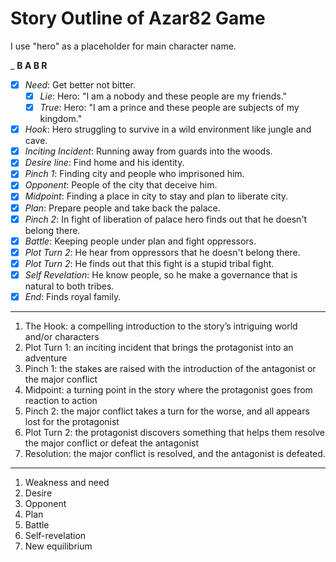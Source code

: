 
# Story Outline of Azar82 Game

I use "hero" as a placeholder for
main character name.

_ **B A B R**

- [X] _Need_: Get better not bitter.
  - [X] _Lie_: Hero: "I am a nobody and these people are my friends."
  - [X] _True_: Hero: "I am a prince and these people are subjects of my kingdom."
- [X] _Hook_: Hero struggling to survive in a wild environment like jungle and cave.
- [X] _Inciting Incident_: Running away from guards into the woods.
- [X] _Desire line_: Find home and his identity.
- [X] _Pinch 1_: Finding city and people who imprisoned him.
- [X] _Opponent_: People of the city that deceive him.
- [X] _Midpoint_: Finding a place in city to stay and plan to liberate city.
- [X] _Plan_: Prepare people and take back the palace.
- [X] _Pinch 2_: In fight of liberation of palace hero finds out that he doesn't belong there.
- [X] _Battle_: Keeping people under plan and fight oppressors.
- [X] _Plot Turn 2_: He hear from oppressors that he doesn't belong there.
- [X] _Plot Turn 2_: He finds out that this fight is a stupid tribal fight.
- [X] _Self Revelation_: He know people, so he make a governance that is natural to both tribes.
- [X] _End_: Finds royal family.

---

1. The Hook: a compelling introduction to the story’s intriguing world and/or characters
2. Plot Turn 1: an inciting incident that brings the protagonist into an adventure
3. Pinch 1: the stakes are raised with the introduction of the antagonist or the major conflict
4. Midpoint: a turning point in the story where the protagonist goes from reaction to action
5. Pinch 2: the major conflict takes a turn for the worse, and all appears lost for the protagonist
6. Plot Turn 2: the protagonist discovers something that helps them resolve the major conflict or defeat the antagonist
7. Resolution: the major conflict is resolved, and the antagonist is defeated.

---

1. Weakness and need
2. Desire
3. Opponent
4. Plan
5. Battle
6. Self-revelation
7. New equilibrium
